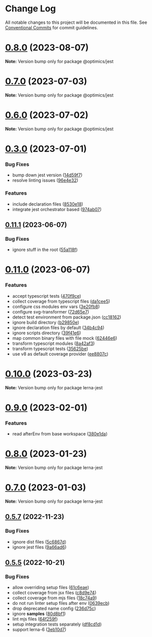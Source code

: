# Change Log

All notable changes to this project will be documented in this file.
See [Conventional Commits](https://conventionalcommits.org) for commit guidelines.

# [0.8.0](https://github.com/optimics/forge/compare/v0.7.1...v0.8.0) (2023-08-07)

**Note:** Version bump only for package @optimics/jest





# [0.7.0](https://github.com/optimics/forge/compare/v0.6.0...v0.7.0) (2023-07-03)

**Note:** Version bump only for package @optimics/jest





# [0.6.0](https://github.com/optimics/forge/compare/v0.3.0...v0.6.0) (2023-07-02)

**Note:** Version bump only for package @optimics/jest





# [0.3.0](https://github.com/optimics/forge/compare/v0.2.0...v0.3.0) (2023-07-01)


### Bug Fixes

* bump down jest version ([14d59f7](https://github.com/optimics/forge/commit/14d59f7cc625e046cbebf26596cf188b6618da50))
* resolve linting issues ([96e4e32](https://github.com/optimics/forge/commit/96e4e32c725d1efab8e3652823d93ec45bb95fd8))


### Features

* include declaration files ([8530e18](https://github.com/optimics/forge/commit/8530e18d859f57625339918d8ec432f76f2e3fde))
* integrate jest orchestrator based ([974ab07](https://github.com/optimics/forge/commit/974ab07fbb7c4b6271b6b4c50433f4c3c1fba146))





## [0.11.1](https://github.com/just-paja/lerna-jest/compare/v0.11.0...v0.11.1) (2023-06-07)


### Bug Fixes

* ignore stuff in the root ([55a118f](https://github.com/just-paja/lerna-jest/commit/55a118f5944eefbfab59341045322a817420493d))





# [0.11.0](https://github.com/just-paja/lerna-jest/compare/v0.10.0...v0.11.0) (2023-06-07)


### Features

* accept typescript tests ([470f9ce](https://github.com/just-paja/lerna-jest/commit/470f9ce53fd8e28c965020a35d36951536bae83a))
* collect coverage from typescript files ([da1cee5](https://github.com/just-paja/lerna-jest/commit/da1cee50464cab20a9a49b5c0b8c65e1d7c1bf75))
* configure css modules env vars ([3e20fb8](https://github.com/just-paja/lerna-jest/commit/3e20fb8cfa74a4cb2ff295aeb166121f24b93567))
* configure svg-transformer ([72d65e7](https://github.com/just-paja/lerna-jest/commit/72d65e70ebd19306df6e73b2fb7b6974c5cbd73e))
* detect test environment from package.json ([cc18162](https://github.com/just-paja/lerna-jest/commit/cc181622d1382c5c0fd933ebec71e0a47ce148bc))
* ignore build directory ([b29850e](https://github.com/just-paja/lerna-jest/commit/b29850edd5683af8e751176bfe10f24bad09d445))
* ignore declaration files by default ([34b4c94](https://github.com/just-paja/lerna-jest/commit/34b4c945e6e7dff36f3c5e95f12067a931837e09))
* ignore scripts directory ([39f41e6](https://github.com/just-paja/lerna-jest/commit/39f41e6bc8ec643b3a7bd73d3cc23702e0a3b598))
* map common binary files with file mock ([62446e6](https://github.com/just-paja/lerna-jest/commit/62446e68a974c0757b3201daedd082f3f3b8ceb0))
* transform typescript modules ([8a42af3](https://github.com/just-paja/lerna-jest/commit/8a42af352065be6f24e4c9b16a2899b8aab03934))
* transform typescript tests ([35625be](https://github.com/just-paja/lerna-jest/commit/35625bef21cfce2829bf91423a66aba7cf5ac670))
* use v8 as default coverage provider ([ee8807c](https://github.com/just-paja/lerna-jest/commit/ee8807c1945b5cca69e9c18198a2e528a09c0701))





# [0.10.0](https://github.com/just-paja/lerna-jest/compare/v0.9.1...v0.10.0) (2023-03-23)

**Note:** Version bump only for package lerna-jest





# [0.9.0](https://github.com/just-paja/lerna-jest/compare/v0.8.1...v0.9.0) (2023-02-01)


### Features

* read afterEnv from base workspace ([380e1da](https://github.com/just-paja/lerna-jest/commit/380e1dadbdfbd523dc63871c8c7fdf429effab02))





# [0.8.0](https://github.com/just-paja/lerna-jest/compare/v0.7.1...v0.8.0) (2023-01-23)

**Note:** Version bump only for package lerna-jest





# [0.7.0](https://github.com/just-paja/lerna-jest/compare/v0.6.3...v0.7.0) (2023-01-03)

**Note:** Version bump only for package lerna-jest





## [0.5.7](https://github.com/just-paja/lerna-jest/compare/v0.5.6...v0.5.7) (2022-11-23)


### Bug Fixes

* ignore dist files ([5c6867d](https://github.com/just-paja/lerna-jest/commit/5c6867dd4d32021314f6eb7c27e36d452b216113))
* ignore jest files ([9a66ad6](https://github.com/just-paja/lerna-jest/commit/9a66ad6d802907430afb636848599769b75e76b2))





## [0.5.5](https://github.com/just-paja/lerna-jest/compare/v0.5.4...v0.5.5) (2022-10-21)


### Bug Fixes

* allow overriding setup files ([61c6eae](https://github.com/just-paja/lerna-jest/commit/61c6eae39354e4afc85498bed57f33b126556601))
* collect coverage from jsx files ([c8d9e74](https://github.com/just-paja/lerna-jest/commit/c8d9e74477263f7f4eb1c92e5330bd2a40dde9e2))
* collect coverage from mjs files ([18c74a9](https://github.com/just-paja/lerna-jest/commit/18c74a995a335b853d3909d249d17349194c781b))
* do not run linter setup files after env ([0639ecb](https://github.com/just-paja/lerna-jest/commit/0639ecb20213fc0134600d3fc7ec923ca7bc44d1))
* drop deprecated name config ([236d75c](https://github.com/just-paja/lerna-jest/commit/236d75c9a919bbb5ab3e8391b9e4ea4700b9d100))
* ignore __samples__ ([80d8bf1](https://github.com/just-paja/lerna-jest/commit/80d8bf15e482d58cb9567f1f8af837548e51d1c8))
* lint mjs files ([64f259f](https://github.com/just-paja/lerna-jest/commit/64f259f529dfe5ef461139a90d5d2778d7195524))
* setup integration tests separately ([df8cd1d](https://github.com/just-paja/lerna-jest/commit/df8cd1dfaab47fd2138b58a84284888352bcdadc))
* support lerna-6 ([3eb10d7](https://github.com/just-paja/lerna-jest/commit/3eb10d70e903ad96ea866db3a95eda43080256d6))
